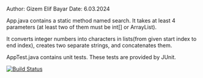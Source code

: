 Author: Gizem Elif Bayar 
Date: 6.03.2024

App.java contains a static method named search. It takes at least 4 parameters (at least two of them must be int[] or ArrayList<Integer>). 

It converts integer numbers into characters in lists(from given start index to end index), creates two separate strings, and concatenates them.

AppTest.java contains unit tests. These tests are provided by JUnit. 

[![Build Status](https://app.travis-ci.com/elpif13/myDemoApp.svg?token=apumSsCenTiWNgfBkpiU&branch=master)](https://app.travis-ci.com/elpif13/myDemoApp)

